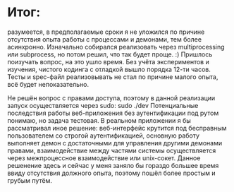 # Итог:
разумеется, в предполагаемые сроки я не уложился по причине отсутствия опыта работы с процессами и демонами, тем более асинхронно.
Изначально собирался реализовать через multiprocessing или subprocess, но потом решил, что так будет проще. :)
Пришлось поизучать вопрос, на это ушло время. Без учёта экспериментов и изучения, чистого кодинга с отладкой вышло порядка 12-ти часов.
Тесты и spec-файл реализовывать не стал по причине малого опыта, всё будет непоказательно.

Не решён вопрос с правами доступа, поэтому в данной реализации запуск осуществляется через sudo:
  sudo ./dev
Потенциальные последствия работы веб-приложения без аутентификации под рутом понимаю, но задача тестовая.
В реальном приложении я бы рассматривал иное решение: 
веб-интерфейс крутится под бесправным пользователем со строгой аутентификацией, 
основную работу выполняет демон с достаточными для управления другими демонами правами, 
взаимодействие между частями системы осуществляется через межпроцессное взаимодействие или unix-сокет.
Данное решенение здесь и сейчас у меня заняло бы гораздо большее время ввиду отсутствия должного опыта,
поэтому пошёл более простым и грубым путём.
